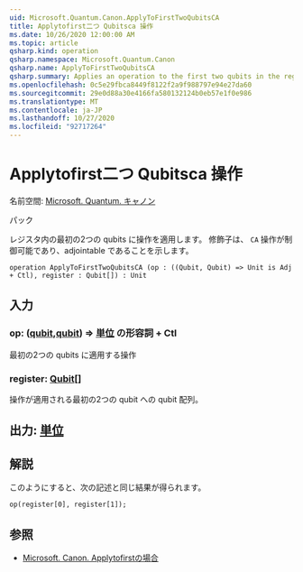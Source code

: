 ```yaml
---
uid: Microsoft.Quantum.Canon.ApplyToFirstTwoQubitsCA
title: Applytofirst二つ Qubitsca 操作
ms.date: 10/26/2020 12:00:00 AM
ms.topic: article
qsharp.kind: operation
qsharp.namespace: Microsoft.Quantum.Canon
qsharp.name: ApplyToFirstTwoQubitsCA
qsharp.summary: Applies an operation to the first two qubits in the register. The modifier `CA` indicates that the operation is controllable and adjointable.
ms.openlocfilehash: 0c5e29fbca8449f8122f2a9f988797e94e27da60
ms.sourcegitcommit: 29e0d88a30e4166fa580132124b0eb57e1f0e986
ms.translationtype: MT
ms.contentlocale: ja-JP
ms.lasthandoff: 10/27/2020
ms.locfileid: "92717264"
---
```

# <a name="applytofirsttwoqubitsca-operation"></a>Applytofirst二つ Qubitsca 操作

名前空間: [Microsoft. Quantum. キャノン](xref:Microsoft.Quantum.Canon)

パック [](https://nuget.org/packages/)


レジスタ内の最初の2つの qubits に操作を適用します。
修飾子は、 `CA` 操作が制御可能であり、adjointable であることを示します。

```qsharp
operation ApplyToFirstTwoQubitsCA (op : ((Qubit, Qubit) => Unit is Adj + Ctl), register : Qubit[]) : Unit
```


## <a name="input"></a>入力

### <a name="op--qubitqubit--unit-adj--ctl"></a>op: ([qubit](xref:microsoft.quantum.lang-ref.qubit),[qubit](xref:microsoft.quantum.lang-ref.qubit)) => [単位](xref:microsoft.quantum.lang-ref.unit) の形容詞 + Ctl

最初の2つの qubits に適用する操作


### <a name="register--qubit"></a>register: [Qubit](xref:microsoft.quantum.lang-ref.qubit)[]

操作が適用される最初の2つの qubit への qubit 配列。



## <a name="output--unit"></a>出力: [単位](xref:microsoft.quantum.lang-ref.unit)



## <a name="remarks"></a>解説

このようにすると、次の記述と同じ結果が得られます。

```qsharp
op(register[0], register[1]);
```

## <a name="see-also"></a>参照

- [Microsoft. Canon. Applytofirstの場合](xref:Microsoft.Quantum.Canon.ApplyToFirstTwoQubits)